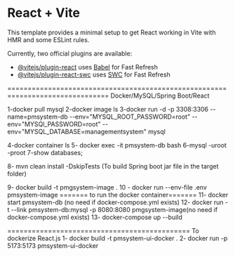 # React + Vite

This template provides a minimal setup to get React working in Vite with HMR and some ESLint rules.

Currently, two official plugins are available:

- [@vitejs/plugin-react](https://github.com/vitejs/vite-plugin-react/blob/main/packages/plugin-react/README.md) uses [Babel](https://babeljs.io/) for Fast Refresh
- [@vitejs/plugin-react-swc](https://github.com/vitejs/vite-plugin-react-swc) uses [SWC](https://swc.rs/) for Fast Refresh

===============================================================================
            Docker/MySQL/Spring Boot/React

1-docker pull mysql
2-docker image ls
3-docker run -d -p 3308:3306 --name=pmsystem-db --env="MYSQL_ROOT_PASSWORD=root" --env="MYSQl_PASSWORD=root" --env="MYSQL_DATABASE=managementsystem" mysql

4-docker container ls
5-  docker exec -it pmsystem-db bash
6-mysql -uroot -proot
7-show databases;

8- mvn clean install -DskipTests (To build Spring boot jar file in the target folder)

9-  docker build -t pmgsystem-image .
10 - docker run --env-file .env pmsystem-image
======= to run the docker container=======
11- docker start pmsystem-db (no need if docker-compose.yml exists)
12- docker run -t --link pmsystem-db:mysql -p 8080:8080 pmgsystem-image(no need if docker-compose.yml exists)
13- docker-compose up --build


=============================================
To dockerize React.js
1- docker build -t pmsystem-ui-docker .
2- docker run -p 5173:5173 pmsystem-ui-docker




